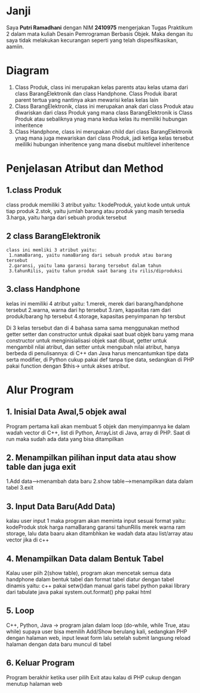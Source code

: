 # Janji

Saya **Putri Ramadhani** dengan NIM **2410975** mengerjakan Tugas Praktikum 2 dalam mata kuliah Desain Pemrograman Berbasis Objek.
Maka dengan itu saya tidak melakukan kecurangan seperti yang telah dispesifikasikan, aamiin.

# Diagram
1. Class Produk, class ini merupakan kelas parents atau kelas utama dari class BarangElektronik  dan class Handphone. Class Produk ibarat parent tertua yang nantinya akan mewarisi kelas kelas lain
2. Class BarangElektronik, class ini merupakan anak dari class Produk atau diwariskan dari class Produk yang mana class BarangElektronik is Class Produk atau sebaliknya ynag mana kedua kelas itu memiliki hubungan inheritence
3. Class Handphone, class ini merupakan child dari class BarangElektronik ynag mana juga mewariskan dari class Produk, jadi ketiga kelas tersebut meililki hubungan inheritence yang mana disebut multilevel inheritence


# Penjelasan Atribut dan Method
 ## 1.class Produk 
   class produk memiliki 3 atribut yaitu:
   1.kodeProduk, yaiut kode untuk untuk tiap produk
   2.stok, yaitu jumlah barang atau produk yang masih tersedia
   3.harga, yaitu harga dari sebuah produk tersebut
## 2 class BarangElektronik
    class ini memliki 3 atribut yaitu:
     1.namaBarang, yaitu namaBarang dari sebuah produk atau barang tersebut
     2.garansi, yaitu lama garansi barang tersebut dalam tahun
     3.tahunRilis, yaitu tahun produk saat barang itu rilis/diproduksi
## 3.class Handphone
   kelas ini memiliki 4 atribut yaitu:
   1.merek, merek dari barang/handphone tersebut
   2.warna, warna dari hp tersebut
   3.ram, kapasitas ram dari produk/barang hp tersebut
   4.storage, kapasitas penyimpanan hp tersbut


Di 3 kelas tersebut dan di 4 bahasa sama sama menggunakan method getter setter dan constructor untuk dipakai saat buat objek baru yamg mana constructor untuk menginisialisasi objek saat dibuat, getter untuk mengambil nilai atribut, dan setter untuk mengubah nilai atribut, hanya berbeda di penulisannya: di C++ dan Java harus mencantumkan tipe data serta modifier, di Python cukup pakai def tanpa tipe data, sedangkan di PHP pakai function dengan $this-> untuk akses atribut.

# Alur Program

## 1. Inisial Data Awal,5 objek awal
   Program pertama kali akan membuat 5 objek dan menyimpannya ke dalam wadah
   vector di C++, list di Python, ArrayList di Java, array di PHP. Saat di   run maka sudah ada data yang bisa ditampilkan

## 2. Menampilkan pilihan input data atau show table dan juga exit
   1.Add data-->menambah data baru
   2.show table-->menampilkan data dalam tabel
   3.exit
   
## 3. Input Data Baru(Add Data)
   kalau user input 1 maka program akan meminta input sesuai format yaitu:
   kodeProduk stok harga namaBarang garansi tahunRilis merek warna ram storage, lalu data baaru akan ditambhkan ke wadah data    atau list/array atau vector jika di c++

## 4. Menampilkan Data dalam Bentuk Tabel
   Kalau user piih 2(show table), program akan mencetak semua data handphone dalam bentuk tabel dan format tabel diatur dengan tabel dinamis yaitu:
   c++ pakai setw()dan manual garis tabel
   python pakai library dari tabulate
   java pakai system.out.format()
   php pakai html <table>

## 5. Loop
   C++, Python, Java → program jalan dalam loop (do-while, while True, atau while) supaya user bisa memilih Add/Show berulang kali, sedangkan PHP dengan halaman web, input lewat form lalu setelah submit langsung reload halaman dengan data baru muncul di tabel

## 6. Keluar Program
   Program berakhir ketika user pilih Exit atau kalau di PHP cukup dengan menutup halaman web


   
   
    
   
   

   
   

 

   
   



